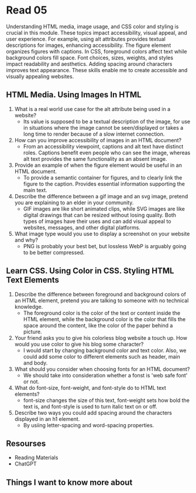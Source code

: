 # Read 05

Understanding HTML media, image usage, and CSS color and styling is crucial in this module. These topics impact accessibility, visual appeal, and user experience. For example, using alt attributes provides textual descriptions for images, enhancing accessibility. The figure element organizes figures with captions. In CSS, foreground colors affect text while background colors fill space. Font choices, sizes, weights, and styles impact readability and aesthetics. Adding spacing around characters improves text appearance. These skills enable me to create accessible and visually appealing websites.

## HTML Media. Using Images In HTML

1. What is a real world use case for the alt attribute being used in a website?
   - Its value is supposed to be a textual description of the image, for use in situations where the image cannot be seen/displayed or takes a long time to render because of a slow internet connection.
2. How can you improve accessibility of images in an HTML document?
   - From an accessibility viewpoint, captions and alt text have distinct roles. Captions benefit even people who can see the image, whereas alt text provides the same functionality as an absent image.
3. Provide an example of when the figure element would be useful in an HTML document.
   - To provide a semantic container for figures, and to clearly link the figure to the caption. Provides essential information supporting the main text.
4. Describe the difference between a gif image and an svg image, pretend you are explaining to an elder in your community.
   - GIF images are like short animated clips, while SVG images are like digital drawings that can be resized without losing quality. Both types of images have their uses and can add visual appeal to websites, messages, and other digital platforms.
5. What image type would you use to display a screenshot on your website and why?
   - PNG is probably your best bet, but lossless WebP is arguably going to be better compressed.

## Learn CSS. Using Color in CSS. Styling HTML Text Elements

1. Describe the difference between foreground and background colors of an HTML element, pretend you are talking to someone with no technical knowledge.
   - The foreground color is the color of the text or content inside the HTML element, while the background color is the color that fills the space around the content, like the color of the paper behind a picture.
2. Your friend asks you to give his colorless blog website a touch up. How would you use color to give his blog some character?
   - I would start by changing background color and text color. Also, we could add some color to different elements such as header, main and body.
3. What should you consider when choosing fonts for an HTML document?
   - We should take into consideration whether a fonst is 'web safe font' or not.
4. What do font-size, font-weight, and font-style do to HTML text elements?
   - font-size changes the size of this text, font-weight sets how bold the text is, and font-style is used to turn italic text on or off.
5. Describe two ways you could add spacing around the characters displayed in an h1 element.
   - By usiing letter-spacing and word-spacing properties. 

## Resourses

- Reading Materials
- ChatGPT

## Things I want to know more about
